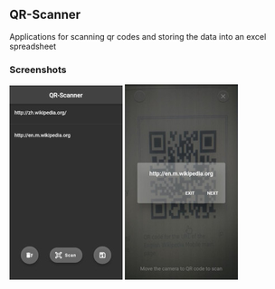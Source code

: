 ## QR-Scanner

Applications for scanning qr codes and storing the data into an excel spreadsheet

### Screenshots
![screenshot](images/app_img1.jpg) ![screenshot](images/app_img2.jpg)